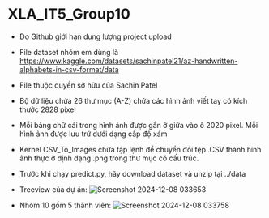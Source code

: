 # XLA_IT5_Group10

- Do Github giới hạn dung lượng project upload
- File dataset nhóm em dùng là https://www.kaggle.com/datasets/sachinpatel21/az-handwritten-alphabets-in-csv-format/data
- File thuộc quyền sở hữu của Sachin Patel
- Bộ dữ liệu chứa 26 thư mục (A-Z) chứa các hình ảnh viết tay có kích thước 2828 pixel
- Mỗi bảng chữ cái trong hình ảnh được gắn ở giữa vào ô 2020 pixel. Mỗi hình ảnh được lưu trữ dưới dạng cấp độ xám
- Kernel CSV_To_Images chứa tập lệnh để chuyển đổi tệp .CSV thành hình ảnh thực ở định dạng .png trong thư mục có cấu trúc.
- Trước khi chạy predict.py, hãy download dataset và unzip tại ../data
- Treeview của dự án:
                        ![Screenshot 2024-12-08 033653](https://github.com/user-attachments/assets/38c5ca95-6168-4400-a74d-e01e9659ae5c)


  
- Nhóm 10 gồm 5 thành viên: ![Screenshot 2024-12-08 033758](https://github.com/user-attachments/assets/e14c64de-1913-447b-acbb-74de62114875)


